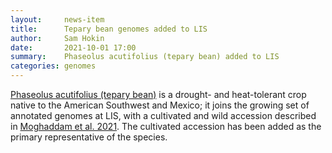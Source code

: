 ```yaml
---
layout:     news-item
title:      Tepary bean genomes added to LIS
author:     Sam Hokin
date:       2021-10-01 17:00
summary:    Phaseolus acutifolius (tepary bean) added to LIS
categories: genomes
---
```

[Phaseolus acutifolius (tepary bean)](/taxa/phaseolus) is a drought- and heat-tolerant crop
native to the American Southwest and Mexico; it joins the growing set of annotated genomes at LIS,
with a cultivated and wild accession described in [Moghaddam et al. 2021](https://doi.org/10.1038/s41467-021-22858-x).
The cultivated accession has been added as the primary representative of the species.
